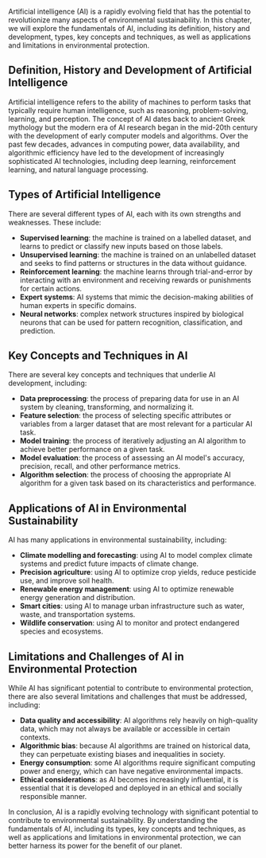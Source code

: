 

Artificial intelligence (AI) is a rapidly evolving field that has the potential to revolutionize many aspects of environmental sustainability. In this chapter, we will explore the fundamentals of AI, including its definition, history and development, types, key concepts and techniques, as well as applications and limitations in environmental protection.

Definition, History and Development of Artificial Intelligence
--------------------------------------------------------------

Artificial intelligence refers to the ability of machines to perform tasks that typically require human intelligence, such as reasoning, problem-solving, learning, and perception. The concept of AI dates back to ancient Greek mythology but the modern era of AI research began in the mid-20th century with the development of early computer models and algorithms. Over the past few decades, advances in computing power, data availability, and algorithmic efficiency have led to the development of increasingly sophisticated AI technologies, including deep learning, reinforcement learning, and natural language processing.

Types of Artificial Intelligence
--------------------------------

There are several different types of AI, each with its own strengths and weaknesses. These include:

* **Supervised learning**: the machine is trained on a labelled dataset, and learns to predict or classify new inputs based on those labels.
* **Unsupervised learning**: the machine is trained on an unlabelled dataset and seeks to find patterns or structures in the data without guidance.
* **Reinforcement learning**: the machine learns through trial-and-error by interacting with an environment and receiving rewards or punishments for certain actions.
* **Expert systems**: AI systems that mimic the decision-making abilities of human experts in specific domains.
* **Neural networks**: complex network structures inspired by biological neurons that can be used for pattern recognition, classification, and prediction.

Key Concepts and Techniques in AI
---------------------------------

There are several key concepts and techniques that underlie AI development, including:

* **Data preprocessing**: the process of preparing data for use in an AI system by cleaning, transforming, and normalizing it.
* **Feature selection**: the process of selecting specific attributes or variables from a larger dataset that are most relevant for a particular AI task.
* **Model training**: the process of iteratively adjusting an AI algorithm to achieve better performance on a given task.
* **Model evaluation**: the process of assessing an AI model's accuracy, precision, recall, and other performance metrics.
* **Algorithm selection**: the process of choosing the appropriate AI algorithm for a given task based on its characteristics and performance.

Applications of AI in Environmental Sustainability
--------------------------------------------------

AI has many applications in environmental sustainability, including:

* **Climate modelling and forecasting**: using AI to model complex climate systems and predict future impacts of climate change.
* **Precision agriculture**: using AI to optimize crop yields, reduce pesticide use, and improve soil health.
* **Renewable energy management**: using AI to optimize renewable energy generation and distribution.
* **Smart cities**: using AI to manage urban infrastructure such as water, waste, and transportation systems.
* **Wildlife conservation**: using AI to monitor and protect endangered species and ecosystems.

Limitations and Challenges of AI in Environmental Protection
------------------------------------------------------------

While AI has significant potential to contribute to environmental protection, there are also several limitations and challenges that must be addressed, including:

* **Data quality and accessibility**: AI algorithms rely heavily on high-quality data, which may not always be available or accessible in certain contexts.
* **Algorithmic bias**: because AI algorithms are trained on historical data, they can perpetuate existing biases and inequalities in society.
* **Energy consumption**: some AI algorithms require significant computing power and energy, which can have negative environmental impacts.
* **Ethical considerations**: as AI becomes increasingly influential, it is essential that it is developed and deployed in an ethical and socially responsible manner.

In conclusion, AI is a rapidly evolving technology with significant potential to contribute to environmental sustainability. By understanding the fundamentals of AI, including its types, key concepts and techniques, as well as applications and limitations in environmental protection, we can better harness its power for the benefit of our planet.
